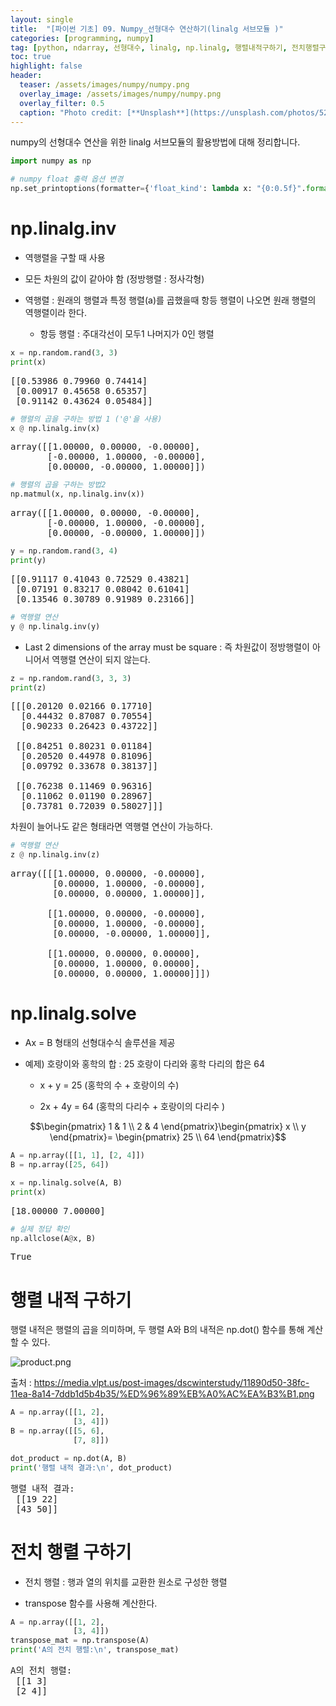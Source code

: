 ```yaml
---
layout: single
title:  "[파이썬 기초] 09. Numpy_선형대수 연산하기(linalg 서브모듈 )"
categories: [programming, numpy]
tag: [python, ndarray, 선형대수, linalg, np.linalg, 행렬내적구하기, 전치행렬구하기, 역행렬, 정방행렬, 항등행렬, ]
toc: true
highlight: false
header:
  teaser: /assets/images/numpy/numpy.png
  overlay_image: /assets/images/numpy/numpy.png
  overlay_filter: 0.5
  caption: "Photo credit: [**Unsplash**](https://unsplash.com/photos/52jRtc2S_VE)"
---
```


numpy의 선형대수 연산을 위한 linalg 서브모듈의 활용방법에 대해 정리합니다.

<head>
  <style>
    table.dataframe {
      white-space: normal;
      width: 100%;
      height: 240px;
      display: block;
      overflow: auto;
      font-family: Arial, sans-serif;
      font-size: 0.9rem;
      line-height: 20px;
      text-align: center;
      border: 0px !important;
    }

    table.dataframe th {
      text-align: center;
      font-weight: bold;
      padding: 8px;
    }

    table.dataframe td {
      text-align: center;
      padding: 8px;
    }

    table.dataframe tr:hover {
      background: #b8d1f3; 
    }

    .output_prompt {
      overflow: auto;
      font-size: 0.9rem;
      line-height: 1.45;
      border-radius: 0.3rem;
      -webkit-overflow-scrolling: touch;
      padding: 0.8rem;
      margin-top: 0;
      margin-bottom: 15px;
      font: 1rem Consolas, "Liberation Mono", Menlo, Courier, monospace;
      color: $code-text-color;
      border: solid 1px $border-color;
      border-radius: 0.3rem;
      word-break: normal;
      white-space: pre;
    }

  .dataframe tbody tr th:only-of-type {
      vertical-align: middle;
  }

  .dataframe tbody tr th {
      vertical-align: top;
  }

  .dataframe thead th {
      text-align: center !important;
      padding: 8px;
  }

  .page__content p {
      margin: 0 0 0px !important;
  }

  .page__content p > strong {
    font-size: 0.8rem !important;
  }

  </style>
</head>



```python
import numpy as np

# numpy float 출력 옵션 변경
np.set_printoptions(formatter={'float_kind': lambda x: "{0:0.5f}".format(x)})
```

# np.linalg.inv

 - 역행렬을 구할 때 사용

 - 모든 차원의 값이 같아야 함 (정방행렬 : 정사각형)

 - 역행렬 : 원래의 행렬과 특정 행렬(a)를 곱했을때 항등 행렬이 나오면 원래 행렬의 역행렬이라 한다.

     - 항등 행렬 : 주대각선이 모두1 나머지가 0인 행렬     



```python
x = np.random.rand(3, 3)
print(x)
```

<pre>
[[0.53986 0.79960 0.74414]
 [0.00917 0.45658 0.65357]
 [0.91142 0.43624 0.05484]]
</pre>

```python
# 행렬의 곱을 구하는 방법 1 ('@'을 사용)
x @ np.linalg.inv(x)
```

<pre>
array([[1.00000, 0.00000, -0.00000],
       [-0.00000, 1.00000, -0.00000],
       [0.00000, -0.00000, 1.00000]])
</pre>

```python
# 행렬의 곱을 구하는 방법2
np.matmul(x, np.linalg.inv(x))
```

<pre>
array([[1.00000, 0.00000, -0.00000],
       [-0.00000, 1.00000, -0.00000],
       [0.00000, -0.00000, 1.00000]])
</pre>

```python
y = np.random.rand(3, 4)
print(y)
```

<pre>
[[0.91117 0.41043 0.72529 0.43821]
 [0.07191 0.83217 0.08042 0.61041]
 [0.13546 0.30789 0.91989 0.23166]]
</pre>

```python
# 역행렬 연산
y @ np.linalg.inv(y)
```

- Last 2 dimensions of the array must be square : 즉 차원값이 정방행렬이 아니어서 역행렬 연산이 되지 않는다.



```python
z = np.random.rand(3, 3, 3)
print(z)
```

<pre>
[[[0.20120 0.02166 0.17710]
  [0.44432 0.87087 0.70554]
  [0.90233 0.26423 0.43722]]

 [[0.84251 0.80231 0.01184]
  [0.20520 0.44978 0.81096]
  [0.09792 0.33678 0.38137]]

 [[0.76238 0.11469 0.96316]
  [0.11062 0.01190 0.28967]
  [0.73781 0.72039 0.58027]]]
</pre>
차원이 늘어나도 같은 형태라면 역행렬 연산이 가능하다.



```python
# 역행렬 연산
z @ np.linalg.inv(z)
```

<pre>
array([[[1.00000, 0.00000, -0.00000],
        [0.00000, 1.00000, -0.00000],
        [0.00000, 0.00000, 1.00000]],

       [[1.00000, 0.00000, -0.00000],
        [0.00000, 1.00000, -0.00000],
        [0.00000, -0.00000, 1.00000]],

       [[1.00000, 0.00000, 0.00000],
        [0.00000, 1.00000, 0.00000],
        [0.00000, 0.00000, 1.00000]]])
</pre>
# np.linalg.solve

 - Ax = B 형태의 선형대수식 솔루션을 제공

 - 예제) 호랑이와 홍학의 합 : 25 호랑이 다리와 홍학 다리의 합은 64

   - x + y = 25 (홍학의 수 + 호랑이의 수)

   - 2x + 4y = 64 (홍학의 다리수 + 호랑이의 다리수 )

   

 $$\begin{pmatrix} 1 & 1 \\ 2 & 4 \end{pmatrix}\begin{pmatrix} x \\ y \end{pmatrix}= \begin{pmatrix} 25 \\ 64 \end{pmatrix}$$




```python
A = np.array([[1, 1], [2, 4]])
B = np.array([25, 64])

x = np.linalg.solve(A, B)
print(x)
```

<pre>
[18.00000 7.00000]
</pre>

```python
# 실제 정답 확인
np.allclose(A@x, B)
```

<pre>
True
</pre>
# 행렬 내적 구하기



행렬 내적은 행렬의 곱을 의미하며, 두 행렬 A와 B의 내적은 np.dot() 함수를 통해 계산할 수 있다.


![product.png](assets/images/numpy/inner_product.png)

출처 : https://media.vlpt.us/post-images/dscwinterstudy/11890d50-38fc-11ea-8a14-7ddb1d5b4b35/%ED%96%89%EB%A0%AC%EA%B3%B1.png



```python
A = np.array([[1, 2],
              [3, 4]])
B = np.array([[5, 6],
              [7, 8]])

dot_product = np.dot(A, B)
print('행렬 내적 결과:\n', dot_product)
```

<pre>
행렬 내적 결과:
 [[19 22]
 [43 50]]
</pre>
# 전치 행렬 구하기



- 전치 행렬 :  행과 열의 위치를 교환한 원소로 구성한 행렬

- transpose 함수를 사용해 계산한다.



```python
A = np.array([[1, 2],
              [3, 4]])
transpose_mat = np.transpose(A)
print('A의 전치 행렬:\n', transpose_mat)
```

<pre>
A의 전치 행렬:
 [[1 3]
 [2 4]]
</pre>